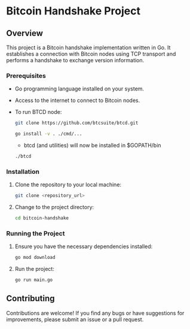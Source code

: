 # Bitcoin Handshake Project

## Overview

This project is a Bitcoin handshake implementation written in Go. It establishes a connection with Bitcoin nodes using TCP transport and performs a handshake to exchange version information.

### Prerequisites

- Go programming language installed on your system.
- Access to the internet to connect to Bitcoin nodes.
- To run BTCD node:
    ```bash
    git clone https://github.com/btcsuite/btcd.git
    ```

    ```bash
    go install -v . ./cmd/...
    ```
    - btcd (and utilities) will now be installed in $GOPATH/bin

    ```bash
    ./btcd
    ```

### Installation

1. Clone the repository to your local machine:

    ```bash
    git clone <repository_url>
    ```

2. Change to the project directory:

    ```bash
    cd bitcoin-handshake
    ```

### Running the Project

1. Ensure you have the necessary dependencies installed:

    ```bash
    go mod download
    ```

2. Run the project:

    ```bash
    go run main.go
    ```

## Contributing

Contributions are welcome! If you find any bugs or have suggestions for improvements, please submit an issue or a pull request.
